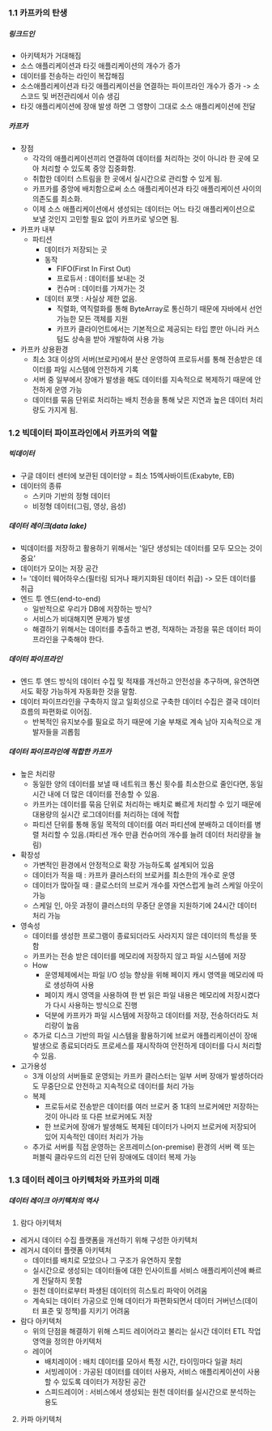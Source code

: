 ### 1.1 카프카의 탄생
##### 링크드인
* 아키텍처가 거대해짐
* 소스 애플리케이션과 타깃 애플리케이션의 개수가 증가
* 데이터를 전송하는 라인이 복잡해짐
* 소스애플리케이션과 타깃 애플리케이션을 연결하는 파이프라인 개수가 증가 -> 소스코드 및 버전관리에서 이슈 생김
* 타깃 애플리케이션에 장애 발생 하면 그 영향이 그대로 소스 애플리케이션에 전달

##### 카프카
* 장점
  * 각각의 애플리케이션끼리 연결하여 데이터를 처리하는 것이 아니라 한 곳에 모아 처리할 수 있도록 중앙 집중화함.
  * 취합한 데이터 스트림을 한 곳에서 실시간으로 관리할 수 있게 됨.
  * 카프카를 중앙에 배치함으로써 소스 애플리케이션과 타깃 애플리케이션 사이의 의존도를 최소화.
  * 이제 소스 애플리케이션에서 생성되는 데이터는 어느 타깃 애플리케이션으로 보낼 것인지 고민할 필요 없이 카프카로 넣으면 됨.
* 카프카 내부
  * 파티션
    * 데이터가 저장되는 곳
    * 동작
      * FIFO(First In First Out)
      * 프로듀서 : 데이터를 보내는 것
      * 컨슈머 : 데이터를 가져가는 것
    * 데이터 포맷 : 사실상 제한 없음.
      * 직렬화, 역직렬화를 통해 ByteArray로 통신하기 때문에 자바에서 선언 가능한 모든 객체를 지원
      * 카프카 클라이언트에서는 기본적으로 제공되는 타입 뿐만 아니라 커스텀도 상속을 받아 개발하여 사용 가능
* 카프카 상용환경
  * 최소 3대 이상의 서버(브로커)에서 분산 운영하여 프로듀서를 통해 전송받은 데이터를 파일 시스템에 안전하게 기록
  * 서버 중 일부에서 장애가 발생을 해도 데이터를 지속적으로 복제하기 때문에 안전하게 운영 가능
  * 데이터를 묶음 단위로 처리하는 배치 전송을 통해 낮은 지연과 높은 데이터 처리량도 가지게 됨.

### 1.2 빅데이터 파이프라인에서 카프카의 역할
##### 빅데이터
* 구글 데이터 센터에 보관된 데이터양 = 최소 15엑사바이트(Exabyte, EB)
* 데이터의 종류
  * 스키마 기반의 정형 데이터
  * 비정형 데이터(그림, 영상, 음성)
##### 데이터 레이크(data lake)
* 빅데이터를 저장하고 활용하기 위해서는 '일단 생성되는 데이터를 모두 모으는 것이 중요'
* 데이터가 모이는 저장 공간 
* != '데이터 웨어하우스(필터링 되거나 패키지화된 데이터 취급) -> 모든 데이터를 취급
* 엔드 투 엔드(end-to-end)
  * 일반적으로 우리가 DB에 저장하는 방식?
  * 서비스가 비대해지면 문제가 발생
  * 해결하기 위해서는 데이터를 추출하고 변경, 적재하는 과정을 묶은 데이터 파이프라인을 구축해야 한다.

##### 데이터 파이프라인
* 엔드 투 엔드 방식의 데이터 수집 및 적재를 개선하고 안전성을 추구하며, 유연하면서도 확장 가능하게 자동화한 것을 말함.
* 데이터 파이프라인을 구축하지 않고 일회성으로 구축한 데이터 수집은 결국 데이터 흐름의 파편화로 이어짐.
  * 반복적인 유지보수를 필요로 하기 때문에 기술 부채로 계속 남아 지속적으로 개발자들을 괴롭힘

##### 데이터 파이프라인에 적합한 카프카
* 높은 처리량
  * 동일한 양의 데이터를 보낼 때 네트워크 통신 횟수를 최소한으로 줄인다면, 동일 시간 내에 더 많은 데이터를 전송할 수 있음.
  * 카프카는 데이터를 묶음 단위로 처리하는 배치로 빠르게 처리할 수 있기 때문에 대용량의 실시간 로그데이터를 처리하는 데에 적합
  * 파티션 단위를 통해 동일 목적의 데이터를 여러 파티션에 분배하고 데이터를 병렬 처리할 수 있음.(파티션 개수 만큼 컨슈머의 개수를 늘려 데이터 처리량을 늘림)
* 확장성
  * 가변적인 환경에서 안정적으로 확장 가능하도록 설계되어 있음
  * 데이터가 적을 때 : 카프카 클러스터의 브로커를 최소한의 개수로 운영
  * 데이터가 많아질 때 : 클로스터의 브로커 개수를 자연스럽게 늘려 스케일 아웃이 가능
  * 스케일 인, 아웃 과정이 클러스터의 무중단 운영을 지원하기에 24시간 데이터 처리 가능
* 영속성
  * 데이터를 생성한 프로그램이 종료되더라도 사라지지 않은 데이터의 특성을 뜻함
  * 카프카는 전송 받은 데이터를 메모리에 저장하지 않고 파일 시스템에 저장
  * How 
    * 운영체제에서는 파일 I/O 성능 향상을 위해 페이지 캐시 영역을 메모리에 따로 생성하여 사용
    * 페이지 캐시 영역을 사용하여 한 번 읽은 파일 내용은 메모리에 저장시켰다가 다시 사용하는 방식으로 진행
    * 덕분에 카프카가 파일 시스템에 저장하고 데이터를 저장, 전송하더라도 처리량이 높음
  * 추가로 디스크 기반의 파일 시스템을 활용하기에 브로커 애플리케이션이 장애 발생으로 종료되더라도 프로세스를 재시작하여 안전하게 데이터를 다시 처리할 수 있음.
* 고가용성
  * 3개 이상의 서버들로 운영되는 카프카 클러스터는 일부 서버 장애가 발생하더라도 무중단으로 안전하고 지속적으로 데이터를 처리 가능
  * 복제
    * 프로듀서로 전송받은 데이터를 여러 브로커 중 1대의 브로커에만 저장하는 것이 아니라 또 다른 브로커에도 저장
    * 한 브로커에 장애가 발생해도 복제된 데이터가 나머지 브로커에 저장되어 있어 지속적인 데이터 처리가 가능
  * 추가로 서버를 직접 운영하는 온프레미스(on-premise) 환경의 서버 랙 또는 퍼블릭 클라우드의 리전 단위 장애에도 데이터 복제 가능

### 1.3 데이터 레이크 아키텍처와 카프카의 미래
##### 데이터 레이크 아키텍처의 역사
1. 람다 아키텍처
  * 레거시 데이터 수집 플랫폼을 개선하기 위해 구성한 아키텍처
  * 레거시 데이터 플랫폼 아키텍처
    * 데이터를 배치로 모았으나 그 구조가 유연하지 못함
    * 실시간으로 생성되는 데이터들에 대한 인사이트를 서비스 애플리케이션에 빠르게 전달하지 못함
    * 원천 데이터로부터 파생된 데이터의 히스토리 파악이 어려움
    * 계속되는 데이터 가공으로 인해 데이터가 파편화되면서 데이터 거버넌스(데이터 표준 및 정책)를 지키기 어려움
  * 람다 아키텍처
    * 위의 단점을 해결하기 위해 스피드 레이어라고 불리는 실시간 데이터 ETL 작업 영역을 정의한 아키텍처
    * 레이어
      * 배치레이어 : 배치 데이터를 모아서 특정 시간, 타이밍마다 일괄 처리
      * 서빙레이어 : 가공된 데이터를 데이터 사용자, 서비스 애플리케이션이 사용할 수 있도록 데이터가 저장된 공간
      * 스피드레이어 : 서비스에서 생성되는 원천 데이터를 실시간으로 분석하는 용도
2. 카파 아키텍처